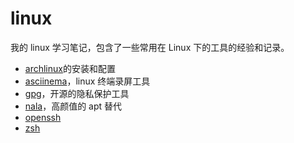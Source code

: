 # linux

我的 linux 学习笔记，包含了一些常用在 Linux 下的工具的经验和记录。

- [archlinux](archlinux.md)的安装和配置
- [asciinema](asciinema.md)，linux 终端录屏工具
- [gpg](gpg.md)，开源的隐私保护工具
- [nala](nala.md)，高颜值的 apt 替代
- [openssh](openssh.md)
- [zsh](zsh/README.md)
